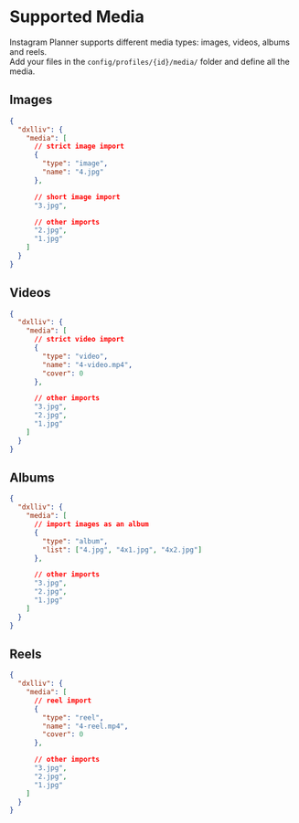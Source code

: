 # Supported Media

Instagram Planner supports different media types: images, videos, albums and reels.  
Add your files in the `config/profiles/{id}/media/` folder and define all the media.

## Images

```json
{
  "dxlliv": {
    "media": [
      // strict image import
      {
        "type": "image",
        "name": "4.jpg"
      },

      // short image import
      "3.jpg",

      // other imports
      "2.jpg",
      "1.jpg"
    ]
  }
}
```

## Videos

```json
{
  "dxlliv": {
    "media": [
      // strict video import
      {
        "type": "video",
        "name": "4-video.mp4",
        "cover": 0
      },

      // other imports
      "3.jpg",
      "2.jpg",
      "1.jpg"
    ]
  }
}
```

## Albums

```json
{
  "dxlliv": {
    "media": [
      // import images as an album
      {
        "type": "album",
        "list": ["4.jpg", "4x1.jpg", "4x2.jpg"]
      },

      // other imports
      "3.jpg",
      "2.jpg",
      "1.jpg"
    ]
  }
}
```

## Reels

```json
{
  "dxlliv": {
    "media": [
      // reel import
      {
        "type": "reel",
        "name": "4-reel.mp4",
        "cover": 0
      },

      // other imports
      "3.jpg",
      "2.jpg",
      "1.jpg"
    ]
  }
}
```
